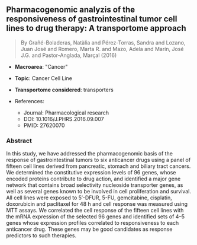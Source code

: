 ## Pharmacogenomic analyzis of the responsiveness of gastrointestinal tumor cell lines to drug therapy: A transportome approach

> By Grañé-Boladeras, Natàlia and Pérez-Torras, Sandra and Lozano, Juan José and Romero, Marta R. and Mazo, Adela and Marín, José J.G. and Pastor-Anglada, Marçal (2016)

- **Macroarea**: "Cancer"
- **Topic**: Cancer Cell Line
- **Transportome considered**: transporters

- References:
  - Journal: Pharmacological research
  - DOI: 10.1016/J.PHRS.2016.09.007
  - PMID: 27620070

### Abstract

In this study, we have addressed the pharmacogenomic basis of the response of gastrointestinal tumors to six anticancer drugs using a panel of fifteen cell lines derived from pancreatic, stomach and biliary tract cancers. We determined the constitutive expression levels of 96 genes, whose encoded proteins contribute to drug action, and identified a major gene network that contains broad selectivity nucleoside transporter genes, as well as several genes known to be involved in cell proliferation and survival. All cell lines were exposed to 5′-DFUR, 5-FU, gemcitabine, cisplatin, doxorubicin and paclitaxel for 48 h and cell response was measured using MTT assays. We correlated the cell response of the fifteen cell lines with the mRNA expression of the selected 96 genes and identified sets of 4–5 genes whose expression profiles correlated to responsiveness to each anticancer drug. These genes may be good candidates as response predictors to such therapies.
